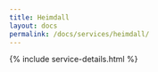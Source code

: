 ```yaml
---
title: Heimdall
layout: docs
permalink: /docs/services/heimdall/
---
```


{% include service-details.html %}
